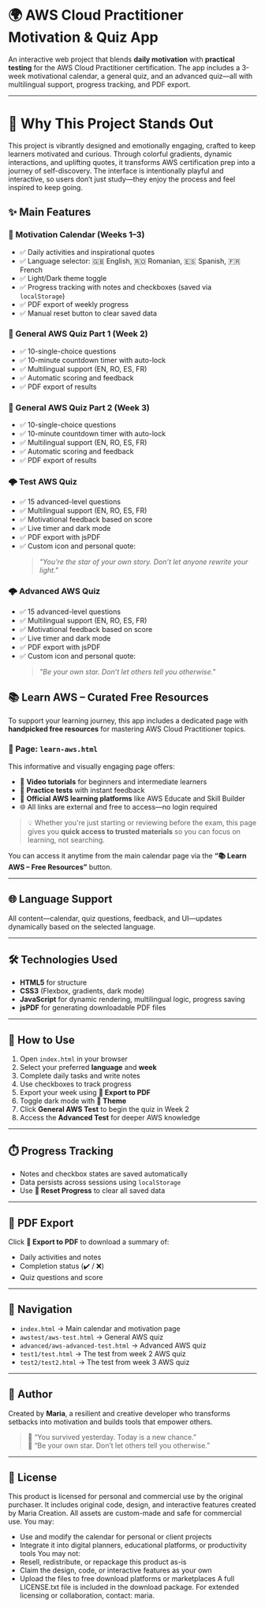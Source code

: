 # 🌍 AWS Cloud Practitioner Motivation & Quiz App

An interactive web project that blends **daily motivation** with **practical testing** for the AWS Cloud Practitioner certification. The app includes a 3-week motivational calendar, a general quiz, and an advanced quiz—all with multilingual support, progress tracking, and PDF export.

---
# 🎨 Why This Project Stands Out

This project is vibrantly designed and emotionally engaging, crafted to keep learners motivated and curious.
Through colorful gradients, dynamic interactions, and uplifting quotes, it transforms AWS certification prep into a journey of self-discovery.
The interface is intentionally playful and interactive, so users don’t just study—they enjoy the process and feel inspired to keep going.

## ✨ Main Features

### 📅 Motivation Calendar (Weeks 1–3)
- ✅ Daily activities and inspirational quotes
- ✅ Language selector: 🇬🇧 English, 🇷🇴 Romanian, 🇪🇸 Spanish, 🇫🇷 French
- ✅ Light/Dark theme toggle
- ✅ Progress tracking with notes and checkboxes (saved via `localStorage`)
- ✅ PDF export of weekly progress
- ✅ Manual reset button to clear saved data

### 🧠 General AWS Quiz Part 1 (Week 2)
- ✅ 10-single-choice questions
- ✅ 10-minute countdown timer with auto-lock
- ✅ Multilingual support (EN, RO, ES, FR)
- ✅ Automatic scoring and feedback
- ✅ PDF export of results

### 🧠 General AWS Quiz Part 2 (Week 3)
- ✅ 10-single-choice questions
- ✅ 10-minute countdown timer with auto-lock
- ✅ Multilingual support (EN, RO, ES, FR)
- ✅ Automatic scoring and feedback
- ✅ PDF export of results

### 🌩️ Test AWS Quiz
- ✅ 15 advanced-level questions
- ✅ Multilingual support (EN, RO, ES, FR)
- ✅ Motivational feedback based on score
- ✅ Live timer and dark mode
- ✅ PDF export with jsPDF
- ✅ Custom icon and personal quote:
  > _"You’re the star of your own story. Don’t let anyone rewrite your light."_

### 🌩️ Advanced AWS Quiz
- ✅ 15 advanced-level questions
- ✅ Multilingual support (EN, RO, ES, FR)
- ✅ Motivational feedback based on score
- ✅ Live timer and dark mode
- ✅ PDF export with jsPDF
- ✅ Custom icon and personal quote:
  > _"Be your own star. Don’t let others tell you otherwise."_


## 📚 Learn AWS – Curated Free Resources

To support your learning journey, this app includes a dedicated page with **handpicked free resources** for mastering AWS Cloud Practitioner topics.

### 🔗 Page: `learn-aws.html`

This informative and visually engaging page offers:

- 🎥 **Video tutorials** for beginners and intermediate learners
- 🧪 **Practice tests** with instant feedback
- 📘 **Official AWS learning platforms** like AWS Educate and Skill Builder
- 🌐 All links are external and free to access—no login required

> 💡 Whether you're just starting or reviewing before the exam, this page gives you **quick access to trusted materials** so you can focus on learning, not searching.

You can access it anytime from the main calendar page via the **“📚 Learn AWS – Free Resources”** button.  

---

## 🌐 Language Support

All content—calendar, quiz questions, feedback, and UI—updates dynamically based on the selected language.

---

## 🛠️ Technologies Used

- **HTML5** for structure
- **CSS3** (Flexbox, gradients, dark mode)
- **JavaScript** for dynamic rendering, multilingual logic, progress saving
- **jsPDF** for generating downloadable PDF files

---

## 🚀 How to Use

1. Open `index.html` in your browser
2. Select your preferred **language** and **week**
3. Complete daily tasks and write notes
4. Use checkboxes to track progress
5. Export your week using **📄 Export to PDF**
6. Toggle dark mode with **🌙 Theme**
7. Click **General AWS Test** to begin the quiz in Week 2
8. Access the **Advanced Test** for deeper AWS knowledge

---

## ⏱️ Progress Tracking

- Notes and checkbox states are saved automatically
- Data persists across sessions using `localStorage`
- Use **🔄 Reset Progress** to clear all saved data

---

## 📄 PDF Export

Click **📄 Export to PDF** to download a summary of:
- Daily activities and notes
- Completion status (✔️ / ❌)
- Quiz questions and score

---

## 🔗 Navigation

- `index.html` → Main calendar and motivation page
- `awstest/aws-test.html` → General AWS quiz
- `advanced/aws-advanced-test.html` → Advanced AWS quiz
- `test1/test.html` → The test from week 2 AWS quiz
- `test2/test2.html` → The test from week 3 AWS quiz

---

## 🙌 Author

Created by **Maria**, a resilient and creative developer who transforms setbacks into motivation and builds tools that empower others.

> 💬 “You survived yesterday. Today is a new chance.”  
> 💬 “Be your own star. Don’t let others tell you otherwise.”

---

## 📃 License

This product is licensed for personal and commercial use by the original purchaser.
It includes original code, design, and interactive features created by Maria Creation. All assets are custom-made and safe for commercial use.
You may:
- Use and modify the calendar for personal or client projects
- Integrate it into digital planners, educational platforms, or productivity tools
You may not:
- Resell, redistribute, or repackage this product as-is
- Claim the design, code, or interactive features as your own
- Upload the files to free download platforms or marketplaces
A full LICENSE.txt file is included in the download package.
For extended licensing or collaboration, contact: maria.
